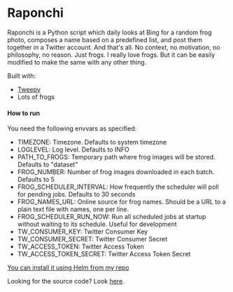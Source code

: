 # Raponchi
Raponchi is a Python script which daily looks at Bing for a random frog photo, composes a name based on a predefined list,
and post them together in a Twitter account. And that's all. No context, no motivation, no philosophy, no reason. Just frogs.
I really love frogs. But it can be easily modified to make the same with any other thing.

Built with:
- [Tweepy](https://docs.tweepy.org/en/stable/index.html)
- Lots of frogs

#### How to run
You need the following envvars as specified:

- TIMEZONE: Timezone. Defaults to system timezone
- LOGLEVEL: Log level. Defaults to INFO
- PATH_TO_FROGS: Temporary path where frog images will be stored. Defaults to "dataset"
- FROG_NUMBER: Number of frog images downloaded in each batch. Defaults to 5
- FROG_SCHEDULER_INTERVAL: How frequently the scheduler will poll for pending jobs. Defaults to 30 seconds
- FROG_NAMES_URL: Online source for frog names. Should be a URL to a plain text file with names, one per line.
- FROG_SCHEDULER_RUN_NOW: Run all scheduled jobs at startup without waiting to its schedule. Useful for development
- TW_CONSUMER_KEY: Twitter Consumer Key
- TW_CONSUMER_SECRET: Twitter Consumer Secret
- TW_ACCESS_TOKEN: Twitter Access Token
- TW_ACCESS_TOKEN_SECRET: Twitter Access Token Secret

[You can install it using Helm from my repo](https://sergiofernandezcordero.github.io/ygdrassil/)

Looking for the source code? Look [here](https://github.com/SergioFernandezCordero/raponchi).